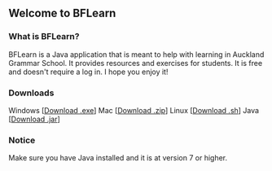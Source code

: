 ## Welcome to BFLearn

### What is BFLearn?

BFLearn is a Java application that is meant to help with learning in Auckland Grammar School. It provides resources and exercises for students. It is free and doesn't require a log in. I hope you enjoy it!

### Downloads

Windows [[Download .exe](https://github.com/blazingforest/BFLearn/raw/master/BFLearn.exe)]
Mac     [[Download .zip](https://github.com/blazingforest/BFLearn/raw/master/BFLearn.zip)]
Linux   [[Download .sh](https://github.com/blazingforest/BFLearn/raw/master/BFLearn.sh)]
Java    [[Download .jar](https://github.com/blazingforest/BFLearn/raw/master/BFLearn.jar)]

### Notice

Make sure you have Java installed and it is at version 7 or higher.
